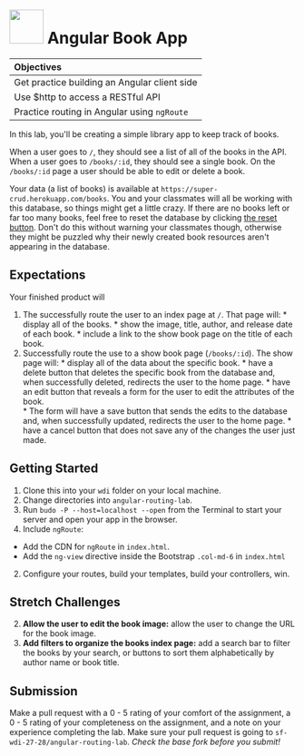 # <img src="https://cloud.githubusercontent.com/assets/7833470/10899314/63829980-8188-11e5-8cdd-4ded5bcb6e36.png" height="60"> Angular Book App

| **Objectives** |
| :---- |
| Get practice building an Angular client side |
| Use $http to access a RESTful API |
| Practice routing in Angular using `ngRoute` |

In this lab, you'll be creating a simple library app to keep track of books.

When a user goes to `/`, they should see a list of all of the books in the API. When a user goes to `/books/:id`, they should see a single book. On the `/books/:id` page a user should be able to edit or delete a book.

Your data (a list of books) is available at `https://super-crud.herokuapp.com/books`. You and your classmates will all be working with this database, so things might get a little crazy. If there are no books left or far too many books, feel free to reset the database by clicking [the reset button](http://super-crud.herokuapp.com/reset). Don't do this without warning your classmates though, otherwise they might be puzzled why their newly created book resources aren't appearing in the database.

## Expectations

Your finished product will

  1. The successfully route the user to an index page at `/`. That page will:
    * display all of the books.
    * show the image, title, author, and release date of each book.
    * include a link to the show book page on the title of each book.
  2. Successfully route the use to a show book page (`/books/:id`). The show page will:
    * display all of the data about the specific book.
    * have a delete button that deletes the specific book from the database and, when successfully deleted, redirects the user to the home page.
    * have an edit button that reveals a form for the user to edit the attributes of the book.  
    * The form will have a save button that sends the edits to the database and, when successfully updated, redirects the user to the home page.
    * have a cancel button that does not save any of the changes the user just made.

## Getting Started

1. Clone this into your `wdi` folder on your local machine.
2. Change directories into `angular-routing-lab`.
3. Run `budo -P --host=localhost --open` from the Terminal to start your server and open your app in the browser.
1. Include `ngRoute`:
  * Add the CDN for `ngRoute` in `index.html`.
  * Add the `ng-view` directive inside the Bootstrap `.col-md-6` in `index.html`

2. Configure your routes, build your templates, build your controllers, win.

## Stretch Challenges

2. **Allow the user to edit the book image:** allow the user to change the URL for the book image.
3. **Add filters to organize the books index page:** add a search bar to filter the books by your search, or buttons to sort them alphabetically by author name or book title.

## Submission

Make a pull request with a 0 - 5 rating of your comfort of the assignment, a 0 - 5 rating of your completeness on the assignment, and a note on your experience completing the lab. Make sure your pull request is going to `sf-wdi-27-28/angular-routing-lab`. *Check the base fork before you submit!*

